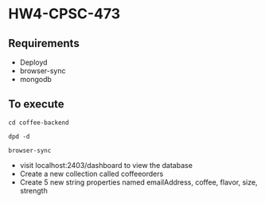 # HW4-CPSC-473

## Requirements
- Deployd
- browser-sync
- mongodb

## To execute
```
cd coffee-backend
```
```
dpd -d
```
```
browser-sync
```
- visit localhost:2403/dashboard to view the database
- Create a new collection called coffeeorders
- Create 5 new string properties named emailAddress, coffee, flavor, size, strength

